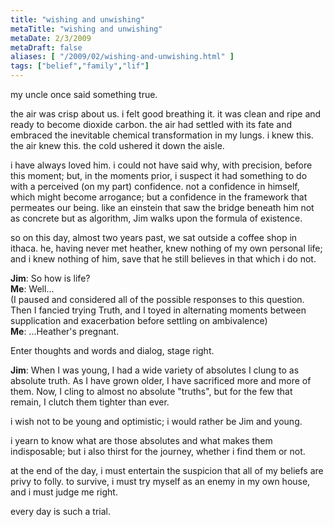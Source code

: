 ```yaml
---
title: "wishing and unwishing"
metaTitle: "wishing and unwishing"
metaDate: 2/3/2009
metaDraft: false
aliases: [ "/2009/02/wishing-and-unwishing.html" ]
tags: ["belief","family","lif"]
---
```


my uncle once said something true.  
  
the air was crisp about us. i felt good breathing it. it was clean and ripe and ready to become dioxide carbon. the air had settled with its fate and embraced the inevitable chemical transformation in my lungs. i knew this. the air knew this. the cold ushered it down the aisle.  
  
i have always loved him. i could not have said why, with precision, before this moment; but, in the moments prior, i suspect it had something to do with a perceived (on my part) confidence. not a confidence in himself, which might become arrogance; but a confidence in the framework that permeates our being. like an einstein that saw the bridge beneath him not as concrete but as algorithm, Jim walks upon the formula of existence.  
  
so on this day, almost two years past, we sat outside a coffee shop in ithaca. he, having never met heather, knew nothing of my own personal life; and i knew nothing of him, save that he still believes in that which i do not.  
  
**Jim**: So how is life?  
**Me**: Well...  
(I paused and considered all of the possible responses to this question. Then I fancied trying Truth, and I toyed in alternating moments between supplication and exacerbation before settling on ambivalence)  
**Me**: ...Heather's pregnant.  
  
Enter thoughts and words and dialog, stage right.  
  
**Jim**: When I was young, I had a wide variety of absolutes I clung to as absolute truth. As I have grown older, I have sacrificed more and more of them. Now, I cling to almost no absolute "truths", but for the few that remain, I clutch them tighter than ever.  
  
i wish not to be young and optimistic; i would rather be Jim and young.  
  
i yearn to know what are those absolutes and what makes them indisposable; but i also thirst for the journey, whether i find them or not.  
  
at the end of the day, i must entertain the suspicion that all of my beliefs are privy to folly. to survive, i must try myself as an enemy in my own house, and i must judge me right.  
  
every day is such a trial.